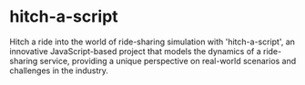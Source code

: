 # hitch-a-script
Hitch a ride into the world of ride-sharing simulation with 'hitch-a-script', an innovative JavaScript-based project that models the dynamics of a ride-sharing service, providing a unique perspective on real-world scenarios and challenges in the industry.
